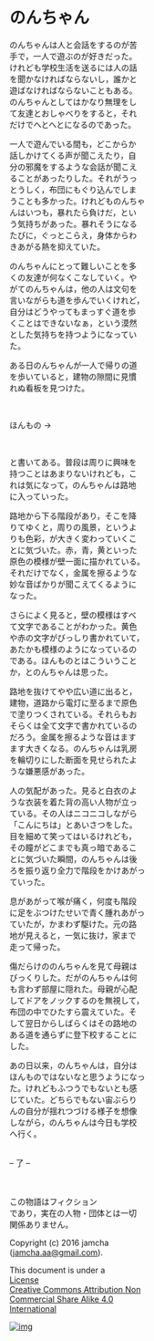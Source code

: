 # のんちゃん

のんちゃんは人と会話をするのが苦  
手で，一人で遊ぶのが好きだった。  
けれども学校生活を送るには人の話  
を聞かなければならないし，誰かと  
遊ばなければならないこともある。  
のんちゃんとしてはかなり無理をし  
て友達とおしゃべりをすると，それ  
だけでへとへとになるのであった。  

一人で遊んでいる間も，どこからか  
話しかけてくる声が聞こえたり，自  
分の邪魔をするような会話が聞こえ  
ることがあったりした。それがうっ  
とうしく，布団にもぐり込んでしま  
うことも多かった。けれどものんちゃ  
んはいつも，暴れたら負けだ，とい  
う気持ちがあった。暴れそうになる  
たびに，ぐっとこらえ，身体からわ  
きあがる熱を抑えていた。  

のんちゃんにとって難しいことを多  
くの友達が何なくこなしていく。や  
がてのんちゃんは，他の人は文句を  
言いながらも道を歩んでいくけれど，  
自分はどうやってもまっすぐ道を歩  
くことはできないなぁ，という漠然  
とした気持ちを持つようになってい  
た。  

ある日のんちゃんが一人で帰りの道  
を歩いていると，建物の隙間に見慣  
れぬ看板を見つけた。  

<br>  

ほんもの →  

<br>  

と書いてある。普段は周りに興味を  
持つことはあまりないけれども，こ  
れは気になって，のんちゃんは路地  
に入っていった。  

路地から下る階段があり，そこを降  
りてゆくと，周りの風景，というよ  
りも色彩，が大きく変わっていくこ  
とに気づいた。赤，青，黄といった  
原色の模様が壁一面に描かれている。  
それだけでなく，金属を擦るような  
妙な音ばかりが聞こえてくるように  
なった。  

さらによく見ると，壁の模様はすべ  
て文字であることがわかった。黄色  
や赤の文字がびっしり書かれていて，  
あたかも模様のようになっているの  
である。ほんものとはこういうこと  
か，とのんちゃんは思った。  

路地を抜けてやや広い道に出ると，  
建物，道路から電灯に至るまで原色  
で塗りつくされている。それらもお  
そらくは全て文字で書かれているの  
だろう。金属を擦るような音はます  
ます大きくなる。のんちゃんは乳房  
を輪切りにした断面を見せられたよ  
うな嫌悪感があった。  

人の気配があった。見ると白衣のよ  
うな衣装を着た背の高い人物が立っ  
ている。その人はニコニコしながら  
「こんにちは」とあいさつをした。  
目を細めて笑ってはいるけれども，  
その瞳がどこまでも真っ暗であるこ  
とに気づいた瞬間，のんちゃんは後  
ろを振り返り全力で階段をかけあがっ  
ていった。  

息があがって喉が痛く，何度も階段  
に足をぶつけたせいで青く腫れあがっ  
ていたが，かまわず駆けた。元の路  
地が見えると，一気に抜け，家まで  
走って帰った。  

傷だらけののんちゃんを見て母親は  
びっくりした。だがのんちゃんは何  
も言わず部屋に隠れた。母親が心配  
してドアをノックするのを無視して，  
布団の中でひたすら震えていた。そ  
して翌日からしばらくはその路地の  
ある道を通らずに登下校することに  
した。  

あの日以来，のんちゃんは，自分は  
ほんものではないなと思うようになっ  
た。けれどもふつうでもないとも感  
じていた。どちらでもない宙ぶらり  
んの自分が揺れつづける様子を想像  
しながら，のんちゃんは今日も学校  
へ行く。  

<br> &#x2013; 了 &#x2013;  

<br> <br>この物語はフィクション  
であり，実在の人物・団体とは一切  
関係ありません。  

Copyright (c) 2016 jamcha  
(jamcha.aa@gmail.com).  

This document is under a  
[License  
Creative Commons Attribution Non  
Commercial Share Alike 4.0  
International](http://creativecommons.org/licenses/by-nc-sa/4.0/deed)  

[![img](http://i.creativecommons.org/l/by-nc-sa/3.0/80x15.png)](http://creativecommons.org/licenses/by-nc-sa/4.0/deed)